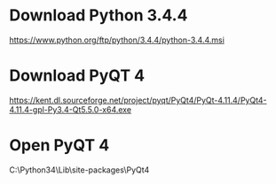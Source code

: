 # Download Python 3.4.4
https://www.python.org/ftp/python/3.4.4/python-3.4.4.msi

# Download PyQT 4
https://kent.dl.sourceforge.net/project/pyqt/PyQt4/PyQt-4.11.4/PyQt4-4.11.4-gpl-Py3.4-Qt5.5.0-x64.exe

# Open PyQT 4
C:\Python34\Lib\site-packages\PyQt4


